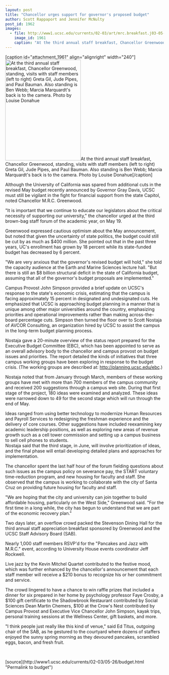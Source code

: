 ```yaml
---
layout: post
title: "Chancellor urges support for governor's proposed budget"
author: Scott Rappaport and Jennifer McNulty
post_id: 1962
images:
  - file: http://www1.ucsc.edu/currents/02-03/art/mrc.breakfast.j03-05-26.240.jpg
    image_id: 1961
    caption: "At the third annual staff breakfast, Chancellor Greenwood, standing, visits with staff members (left to right) Greta Gil, Jude Pipes, and Paul Bauman. Also standing is Ben Webb; Marcia Marquardt's back is to the camera. Photo by Louise Donahue"
---
```


[caption id="attachment_1961" align="alignright" width="240"]<a href="http://localhost/mysite/wp-content/uploads/2003/05/mrc.breakfast.j03-05-26.240.jpg"><img class="size-full wp-image-1961" src="http://localhost/mysite/wp-content/uploads/2003/05/mrc.breakfast.j03-05-26.240.jpg" alt="At the third annual staff breakfast, Chancellor Greenwood, standing, visits with staff members (left to right) Greta Gil, Jude Pipes, and Paul Bauman. Also standing is Ben Webb; Marcia Marquardt's back is to the camera. Photo by Louise Donahue" width="240" height="320" /></a>At the third annual staff breakfast, Chancellor Greenwood, standing, visits with staff members (left to right) Greta Gil, Jude Pipes, and Paul Bauman. Also standing is Ben Webb; Marcia Marquardt's back is to the camera. Photo by Louise Donahue[/caption]
<p>
  Although the University of California was spared from additional cuts in the revised May budget recently announced by Governor Gray Davis, UCSC must still be vigilant in the fight for financial support from the state Capitol, noted Chancellor M.R.C. Greenwood.
</p>
<p>
  "It is important that we continue to educate our legislators about the critical necessity of supporting our university," the chancellor urged at the third brown-bag staff forum of the academic year, on May 19.
</p>
<p>
  Greenwood expressed cautious optimism about the May announcement, but noted that given the uncertainty of state politics, the budget could still be cut by as much as $400 million. She pointed out that in the past three years, UC's enrollment has grown by 18 percent while its state-funded budget has decreased by 6 percent.<br>
</p>
<p>
  "We are very anxious that the governor's revised budget will hold," she told the capacity audience at the Earth and Marine Sciences lecture hall. "But there is still an $8 billion structural deficit in the state of California budget, assuming that all of the governor's budget proposals are implemented."<br>
</p>
<p>
  Campus Provost John Simpson provided a brief update on UCSC's response to the state's economic crisis, estimating that the campus is facing approximately 15 percent in designated and undesignated cuts. He emphasized that UCSC is approaching budget planning in a manner that is unique among other major universities around the country, emphasizing priorities and operational improvements rather than making across-the-board percentage cuts. Simpson then turned the floor over to Scott Nostaja of AVCOR Consulting, an organization hired by UCSC to assist the campus in the long-term budget planning process.
</p>
<p>
  Nostaja gave a 20-minute overview of the status report prepared for the Executive Budget Committee (EBC), which has been appointed to serve as an overall advisory body to the chancellor and campus provost on budget issues and priorities. The report detailed the kinds of initiatives that three campus working groups have been exploring in response to the budget crisis. (The working groups are described at: <a href="http://planning.ucsc.edu/ebc">http://planning.ucsc.edu/ebc</a>.)<br>
</p>
<p>
  Nostaja noted that from January through March, members of these working groups have met with more than 700 members of the campus community and received 200 suggestions through a campus web site. During that first stage of the project, 180 ideas were examined and analyzed. These ideas were narrowed down to 49 for the second stage which will run through the end of May.<br>
</p>
<p>
  Ideas ranged from using better technology to modernize Human Resources and Payroll Services to redesigning the freshman experience and the delivery of core courses. Other suggestions have included reexamining key academic leadership positions, as well as exploring new areas of revenue growth such as a cell tower commission and setting up a campus business to sell cell phones to students.<br>
  Nostaja said that the third stage, in June, will involve prioritization of ideas, and the final phase will entail developing detailed plans and approaches for implementation.<br>
</p>
<p>
  The chancellor spent the last half hour of the forum fielding questions about such issues as the campus policy on severance pay, the START voluntary time-reduction program, and new housing for faculty and staff. She observed that the campus is working to collaborate with the city of Santa Cruz on providing future housing for faculty and staff.<br>
</p>
<p>
  "We are hoping that the city and university can join together to build affordable housing, particularly on the West Side," Greenwood said. "For the first time in a long while, the city has begun to understand that we are part of the economic recovery plan."<br>
</p>
<p>
  Two days later, an overflow crowd packed the Stevenson Dining Hall for the third annual staff appreciation breakfast sponsored by Greenwood and the UCSC Staff Advisory Board (SAB).<br>
</p>
<p>
  Nearly 1,000 staff members RSVP'd for the "Pancakes and Jazz with M.R.C." event, according to University House events coordinator Jeff Rockwell.<br>
</p>
<p>
  Live jazz by the Kevin Mitchel Quartet contributed to the festive mood, which was further enhanced by the chancellor's announcement that each staff member will receive a $210 bonus to recognize his or her commitment and service.<br>
</p>
<p>
  The crowd lingered to have a chance to win raffle prizes that included a dinner for six prepared in her home by psychology professor Faye Crosby, a $100 gift certificate to the Shadowbrook Restaurant contributed by Social Sciences Dean Martin Chemers, $100 at the Crow's Nest contributed by Campus Provost and Executive Vice Chancellor John Simpson, kayak trips, personal training sessions at the Wellness Center, gift baskets, and more.<br>
</p>
<p>
  "I think people just really like this kind of venue," said Ed Titus, outgoing chair of the SAB, as he gestured to the courtyard where dozens of staffers enjoyed the sunny spring morning as they devoured pancakes, scrambled eggs, bacon, and fresh fruit.<i><br></i>
</p>
<p>
  <br>

</p>
<p>

</p>
[source](http://www1.ucsc.edu/currents/02-03/05-26/budget.html "Permalink to budget")
